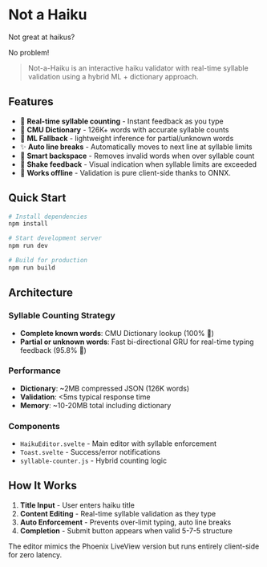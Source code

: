 # Not a Haiku

Not great at haikus?

No problem!

> Not-a-Haiku is an interactive haiku validator with real-time syllable validation using a hybrid ML + dictionary approach.

## Features

- 🎯 **Real-time syllable counting** - Instant feedback as you type
- 📖 **CMU Dictionary** - 126K+ words with accurate syllable counts  
- 🤖 **ML Fallback** - lightweight inference for partial/unknown words
- ✨ **Auto line breaks** - Automatically moves to next line at syllable limits
- 🔄 **Smart backspace** - Removes invalid words when over syllable count
- 💫 **Shake feedback** - Visual indication when syllable limits are exceeded
- 📱 **Works offline** - Validation is pure client-side thanks to ONNX.

## Quick Start

```bash
# Install dependencies
npm install

# Start development server
npm run dev

# Build for production
npm run build
```

## Architecture

### Syllable Counting Strategy
- **Complete known words**: CMU Dictionary lookup (100% 🎯)
- **Partial or unknown words**: Fast bi-directional GRU for real-time typing feedback (95.8% 🎯)

### Performance
- **Dictionary**: ~2MB compressed JSON (126K words)
- **Validation**: <5ms typical response time
- **Memory**: ~10-20MB total including dictionary

### Components
- `HaikuEditor.svelte` - Main editor with syllable enforcement
- `Toast.svelte` - Success/error notifications  
- `syllable-counter.js` - Hybrid counting logic

## How It Works

1. **Title Input** - User enters haiku title
2. **Content Editing** - Real-time syllable validation as they type
3. **Auto Enforcement** - Prevents over-limit typing, auto line breaks
4. **Completion** - Submit button appears when valid 5-7-5 structure

The editor mimics the Phoenix LiveView version but runs entirely client-side for zero latency.